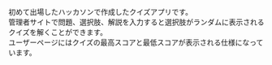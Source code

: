 初めて出場したハッカソンで作成したクイズアプリです。<br>
管理者サイトで問題、選択肢、解説を入力すると選択肢がランダムに表示されるクイズを解くことができます。<br>
ユーザーページにはクイズの最高スコアと最低スコアが表示される仕様になっています。
